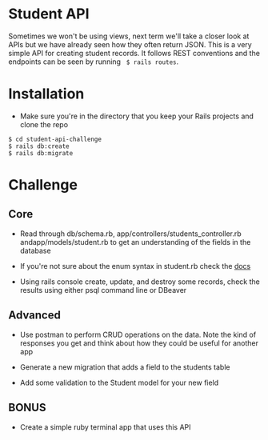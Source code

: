 # Student API 
Sometimes we won't be using views, next term we'll take a closer look at APIs but we have already seen how they often return JSON. This is a very simple API for creating student records. It follows REST conventions and the endpoints can be seen by running 
``` $ rails routes```.



# Installation 
 *  Make sure you're in the directory that you keep your Rails projects and clone the repo 
 ``` 
 $ cd student-api-challenge
 $ rails db:create
 $ rails db:migrate 
 ```

 # Challenge
 ## Core
 * Read through db/schema.rb,  app/controllers/students_controller.rb andapp/models/student.rb to get an understanding of the fields in the database 
 * If you're not sure about the enum syntax in student.rb check the [docs](https://api.rubyonrails.org/v5.2.4.1/classes/ActiveRecord/Enum.html)

 * Using rails console create, update, and destroy some records, check the results using either psql command line or DBeaver 

## Advanced 

* Use postman to perform CRUD operations on the data. Note the kind of responses you get and think about how they could be useful for another app

* Generate a new migration that adds a field to the students table

* Add some validation to the Student model for your new field

## BONUS
* Create a simple ruby terminal app that uses this API 